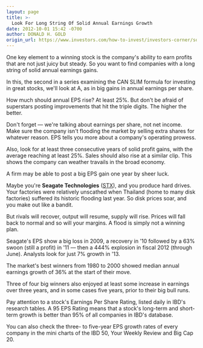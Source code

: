 ```yaml
---
layout: page
title: >-
  Look For Long String Of Solid Annual Earnings Growth
date: 2012-10-01 15:42 -0700
author: DONALD H. GOLD
origin_url: https://www.investors.com/how-to-invest/investors-corner/solid-annual-earnings-growth-is-crucial
---
```





One key element to a winning stock is the company's ability to earn profits that are not just juicy but steady. So you want to find companies with a long string of solid annual earnings gains.

  

In this, the second in a series examining the CAN SLIM formula for investing in great stocks, we'll look at A, as in big gains in annual earnings per share.

  

How much should annual EPS rise? At least 25%. But don't be afraid of superstars posting improvements that hit the triple digits. The higher the better.

  

Don't forget — we're talking about earnings per share, not net income. Make sure the company isn't flooding the market by selling extra shares for whatever reason. EPS tells you more about a company's operating prowess.

  

Also, look for at least three consecutive years of solid profit gains, with the average reaching at least 25%. Sales should also rise at a similar clip. This shows the company can weather travails in the broad economy.

  

A firm may be able to post a big EPS gain one year by sheer luck.

  

Maybe you're **Seagate Technologies** ([STX](https://research.investors.com/quote.aspx?symbol=STX)), and you produce hard drives. Your factories were relatively unscathed when Thailand (home to many disk factories) suffered its historic flooding last year. So disk prices soar, and you make out like a bandit.

  

But rivals will recover, output will resume, supply will rise. Prices will fall back to normal and so will your margins. A flood is simply not a winning plan.

  

Seagate's EPS show a big loss in 2009, a recovery in '10 followed by a 63% swoon (still a profit) in '11 — then a 444% explosion in fiscal 2012 (through June). Analysts look for just 7% growth in '13.

  

The market's best winners from 1980 to 2000 showed median annual earnings growth of 36% at the start of their move.

  

Three of four big winners also enjoyed at least some increase in earnings over three years, and in some cases five years, prior to their big bull runs.

  

Pay attention to a stock's Earnings Per Share Rating, listed daily in IBD's research tables. A 95 EPS Rating means that a stock's long-term and short-term growth is better than 95% of all companies in IBD's database.

  

You can also check the three- to five-year EPS growth rates of every company in the mini charts of the IBD 50, Your Weekly Review and Big Cap 20.




